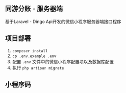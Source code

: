 ## 同游分账 - 服务器端

基于Laravel - Dingo Api开发的微信小程序服务器端接口程序

## 项目部署

1. `composer install`
2. `cp .env.example .env`
3. 配置 `.env` 文件中的微信小程序配置项以及数据库配置
4. 执行 `php artisan migrate`

## 小程序码

<img src=''/>
